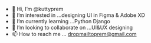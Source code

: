 - 👋 Hi, I’m @kuttyprem
- 👀 I’m interested in ...designing UI in Figma & Adobe XD
- 🌱 I’m currently learning ...Python Django
- 💞️ I’m looking to collaborate on ...UI&UX designing
- 📫 How to reach me ... dropmailtoprem@gmail.com

<!---
kuttyprem/kuttyprem is a ✨ special ✨ repository because its `README.md` (this file) appears on your GitHub profile.
You can click the Preview link to take a look at your changes.
--->

